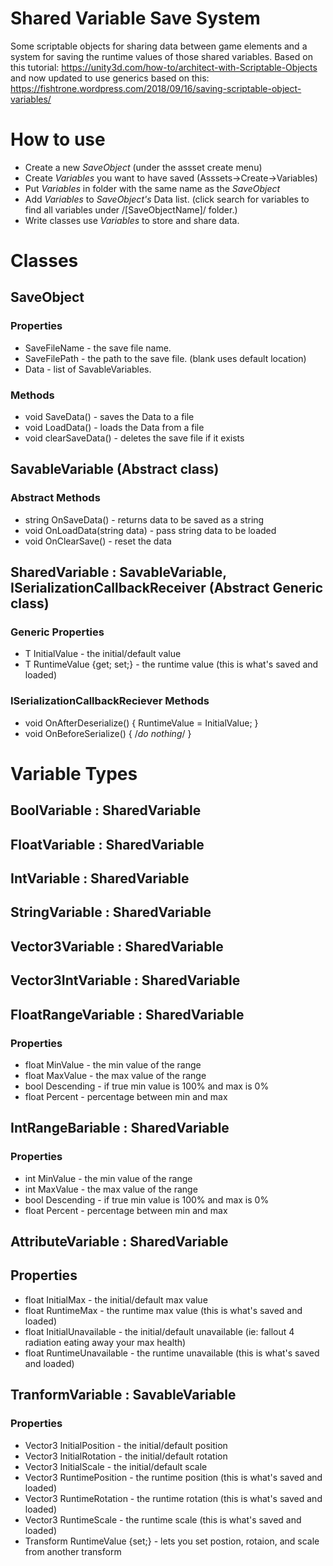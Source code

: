 # Shared Variable Save System
Some scriptable objects for sharing data between game elements and a system for saving the runtime values of those shared variables.
Based on this tutorial: https://unity3d.com/how-to/architect-with-Scriptable-Objects and now updated to use generics based on this: https://fishtrone.wordpress.com/2018/09/16/saving-scriptable-object-variables/


# How to use
* Create a new *SaveObject* (under the assset create menu)
* Create *Variables* you want to have saved (Asssets->Create->Variables)
* Put *Variables* in folder with the same name as the *SaveObject*
* Add *Variables* to *SaveObject's* Data list. (click search for variables to find all variables under /[SaveObjectName]/ folder.)
* Write classes use *Variables* to store and share data. 


# Classes

## SaveObject
### Properties
* SaveFileName - the save file name.
* SaveFilePath - the path to the save file. (blank uses default location)
* Data - list of SavableVariables.
### Methods
* void SaveData() - saves the Data to a file
* void LoadData() - loads the Data from a file
* void clearSaveData() - deletes the save file if it exists

## SavableVariable (Abstract class)
### Abstract Methods
* string OnSaveData() - returns data to be saved as a string
* void OnLoadData(string data) - pass string data to be loaded
* void OnClearSave() - reset the data

## SharedVariable<T> : SavableVariable, ISerializationCallbackReceiver (Abstract Generic class)
### Generic Properties
* T InitialValue - the initial/default value
* T RuntimeValue {get; set;} - the runtime value (this is what's saved and loaded)
### ISerializationCallbackReciever Methods
* void OnAfterDeserialize() { RuntimeValue = InitialValue; }
* void OnBeforeSerialize() { /*do nothing*/ }


# Variable Types

## BoolVariable : SharedVariable<bool>

## FloatVariable : SharedVariable<float>

## IntVariable : SharedVariable<int>

## StringVariable : SharedVariable<string>

## Vector3Variable : SharedVariable<Vector3>

## Vector3IntVariable : SharedVariable<Vector3Int>

## FloatRangeVariable : SharedVariable<float>
### Properties
* float MinValue - the min value of the range
* float MaxValue - the max value of the range
* bool Descending - if true min value is 100% and max is 0%
* float Percent - percentage between min and max

## IntRangeBariable : SharedVariable<int>
### Properties
* int MinValue - the min value of the range
* int MaxValue - the max value of the range
* bool Descending - if true min value is 100% and max is 0%
* float Percent - percentage between min and max

## AttributeVariable : SharedVariable<float>
## Properties
* float InitialMax - the initial/default max value
* float RuntimeMax - the runtime max value (this is what's saved and loaded)
* float InitialUnavailable - the initial/default unavailable (ie: fallout 4 radiation eating away your max health)
* float RuntimeUnavailable - the runtime unavailable (this is what's saved and loaded)

## TranformVariable : SavableVariable
### Properties
* Vector3 InitialPosition - the initial/default position
* Vector3 InitialRotation - the initial/default rotation
* Vector3 InitialScale - the initial/default scale
* Vector3 RuntimePosition - the runtime position (this is what's saved and loaded)
* Vector3 RuntimeRotation - the runtime rotation (this is what's saved and loaded)
* Vector3 RuntimeScale - the runtime scale (this is what's saved and loaded)
* Transform RuntimeValue {set;} - lets you set postion, rotaion, and scale from another transform
